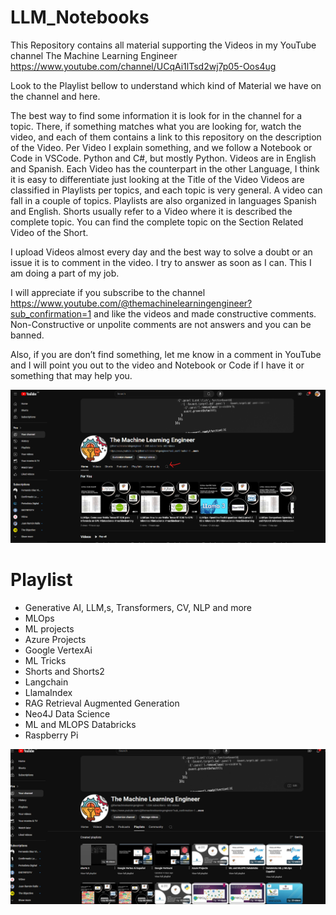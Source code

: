 # LLM_Notebooks

This Repository contains all material supporting the Videos in my YouTube channel The Machine Learning Engineer https://www.youtube.com/channel/UCqAi1lTsd2wj7p05-Oos4ug

Look to the Playlist bellow to understand which kind of Material we have on the channel and here.

The best way to find some information it is look for in the channel for a topic. There, if something matches what you are looking for, watch the video, and each of them contains a link to this repository on the description of the Video. Per Video I explain something, and we follow a Notebook or Code in VSCode. Python and C#, but mostly Python.
Videos are in English and Spanish. Each Video has the counterpart in the other Language, I think it is easy to differentiate just looking at the Title of the Video
Videos are classified in Playlists per topics, and each topic is very general. A video can fall in a couple of topics. 
Playlists are also organized in languages Spanish and English.
Shorts usually refer to a Video where it is described the complete topic. You can find the complete topic on the Section Related Video of the Short.

I upload Videos almost every day and the best way to solve a doubt or an issue it is to comment in the video. I try to answer as soon as I can. This I am doing a part of my job.

I will appreciate if you subscribe to the channel
https://www.youtube.com/@themachinelearningengineer?sub_confirmation=1
and like the videos and made constructive comments. Non-Constructive or unpolite comments are not answers and you can be banned.

Also, if you are don’t find something, let me know in a comment in YouTube and I will point you out to the video and Notebook or Code if I have it or something that may help you.


![alt text](image-1.png)

# Playlist

- Generative AI, LLM,s, Transformers, CV, NLP and more
- MLOps
- ML projects
- Azure Projects
- Google VertexAi
- ML Tricks
- Shorts and Shorts2
- Langchain
- LlamaIndex
- RAG Retrieval Augmented Generation
- Neo4J Data Science
- ML and MLOPS Databricks
- Raspberry Pi 


![alt text](image-2.png)


